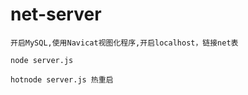 # net-server
```
开启MySQL,使用Navicat视图化程序,开启localhost，链接net表

node server.js

hotnode server.js 热重启

```
